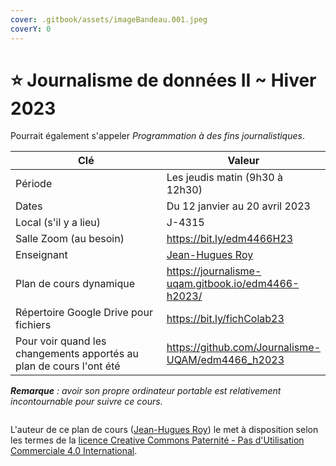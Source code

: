 ```yaml
---
cover: .gitbook/assets/imageBandeau.001.jpeg
coverY: 0
---
```


# ⭐ Journalisme de données II \~ Hiver 2023

Pourrait également s'appeler _Programmation à des fins journalistiques_.

<table><thead><tr><th width="264.7099910230303">Clé</th><th>Valeur</th></tr></thead><tbody><tr><td>Période</td><td>Les jeudis matin (9h30 à 12h30)</td></tr><tr><td>Dates</td><td>Du 12 janvier au 20 avril 2023</td></tr><tr><td>Local (s'il y a lieu)</td><td>J-4315</td></tr><tr><td>Salle Zoom (au besoin)</td><td><a href="https://bit.ly/edm4466H23">https://bit.ly/edm4466H23</a></td></tr><tr><td>Enseignant</td><td><a href="intro/enseignant.md">Jean-Hugues Roy</a></td></tr><tr><td>Plan de cours dynamique</td><td><a href="https://journalisme-uqam.gitbook.io/edm4466-h2023/">https://journalisme-uqam.gitbook.io/edm4466-h2023/</a></td></tr><tr><td>Répertoire Google Drive pour fichiers</td><td><a href="https://bit.ly/fichColab23">https://bit.ly/fichColab23</a></td></tr><tr><td>Pour voir quand les changements apportés au plan de cours l'ont été </td><td><a href="https://github.com/Journalisme-UQAM/edm4466_h2023">https://github.com/Journalisme-UQAM/edm4466_h2023</a></td></tr></tbody></table>

_**Remarque** : avoir son propre ordinateur portable est relativement incontournable pour suivre ce cours._

<figure><img src="https://i.creativecommons.org/l/by-nc/4.0/88x31.png" alt=""><figcaption></figcaption></figure>

L'auteur de ce plan de cours ([Jean-Hugues Roy](https://professeurs.uqam.ca/professeur/WyTzZVrQL3o\_/)) le met à disposition selon les termes de la [licence Creative Commons Paternité - Pas d'Utilisation Commerciale 4.0 International](http://creativecommons.org/licenses/by-nc/4.0/).

